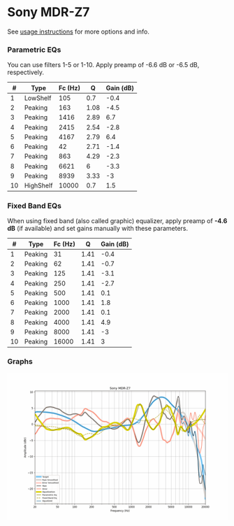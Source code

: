 # Sony MDR-Z7
See [usage instructions](https://github.com/jaakkopasanen/AutoEq#usage) for more options and info.

### Parametric EQs
You can use filters 1-5 or 1-10. Apply preamp of -6.6 dB or -6.5 dB, respectively.

|   # | Type      |   Fc (Hz) |    Q |   Gain (dB) |
|-----|-----------|-----------|------|-------------|
|   1 | LowShelf  |       105 | 0.7  |        -0.4 |
|   2 | Peaking   |       163 | 1.08 |        -4.5 |
|   3 | Peaking   |      1416 | 2.89 |         6.7 |
|   4 | Peaking   |      2415 | 2.54 |        -2.8 |
|   5 | Peaking   |      4167 | 2.79 |         6.4 |
|   6 | Peaking   |        42 | 2.71 |        -1.4 |
|   7 | Peaking   |       863 | 4.29 |        -2.3 |
|   8 | Peaking   |      6621 | 6    |        -3.3 |
|   9 | Peaking   |      8939 | 3.33 |        -3   |
|  10 | HighShelf |     10000 | 0.7  |         1.5 |

### Fixed Band EQs
When using fixed band (also called graphic) equalizer, apply preamp of **-4.6 dB** (if available) and set gains manually with these parameters.

|   # | Type    |   Fc (Hz) |    Q |   Gain (dB) |
|-----|---------|-----------|------|-------------|
|   1 | Peaking |        31 | 1.41 |        -0.4 |
|   2 | Peaking |        62 | 1.41 |        -0.7 |
|   3 | Peaking |       125 | 1.41 |        -3.1 |
|   4 | Peaking |       250 | 1.41 |        -2.7 |
|   5 | Peaking |       500 | 1.41 |         0.1 |
|   6 | Peaking |      1000 | 1.41 |         1.8 |
|   7 | Peaking |      2000 | 1.41 |         0.1 |
|   8 | Peaking |      4000 | 1.41 |         4.9 |
|   9 | Peaking |      8000 | 1.41 |        -3   |
|  10 | Peaking |     16000 | 1.41 |         3   |

### Graphs
![](./Sony%20MDR-Z7.png)

